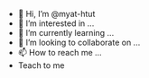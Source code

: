 - 👋 Hi, I’m @myat-htut
- 👀 I’m interested in ...
- 🌱 I’m currently learning ...
- 💞️ I’m looking to collaborate on ...
- 📫 How to reach me ...
- Teach to me 

<!---
myat-htut/myat-htut is a ✨ special ✨ repository because its `README.md` (this file) appears on your GitHub profile.
You can click the Preview link to take a look at your changes.
--->

